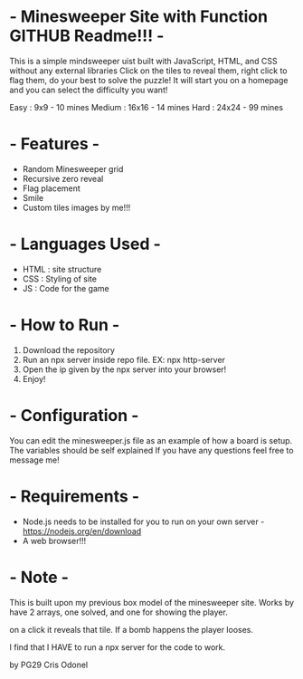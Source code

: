 # - Minesweeper Site with Function GITHUB Readme!!! - #

This is a simple mindsweeper uist built with JavaScript, HTML, and CSS without any external libraries
Click on the tiles to reveal them, right click to flag them, do your best to solve the puzzle!
It will start you on a homepage and you can select the difficulty you want!

Easy     : 9x9   - 10 mines
Medium   : 16x16 - 14 mines
Hard     : 24x24 - 99 mines

# - Features - #

- Random Minesweeper grid
- Recursive zero reveal
- Flag placement
- Smile
- Custom tiles images by me!!!

# - Languages Used - #

- HTML : site structure
- CSS  : Styling of site
- JS   : Code for the game

# - How to Run - #

1. Download the repository
2. Run an npx server inside repo file. EX: npx http-server 
3. Open the ip given by the npx server into your browser!
4. Enjoy!

# - Configuration - #

You can edit the minesweeper.js file as an example of how a board is setup.
The variables should be self explained
If you have any questions feel free to message me!

# - Requirements - #

- Node.js needs to be installed for you to run on your own server - https://nodejs.org/en/download
- A web browser!!!

# - Note - #

This is built upon my previous box model of the minesweeper site.
Works by have 2 arrays, one solved, and one for showing the player.

on a click it reveals that tile. If a bomb happens the player looses.

I find that I HAVE to run a npx server for the code to work.

by PG29 Cris Odonel
